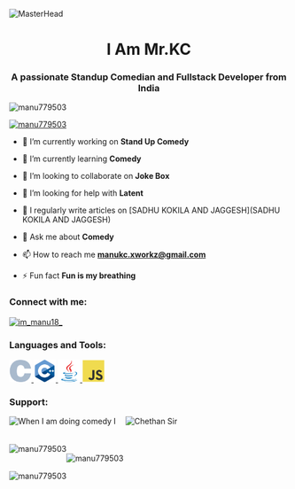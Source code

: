 ![MasterHead](https://media.tenor.com/rJYYh9YwEl8AAAAC/one-photo-kannada.gif?raw=1true)


<h1 align="center">I Am Mr.KC</h1>
<h3 align="center">A passionate Standup Comedian and Fullstack Developer from India</h3>

<p align="left"> <img src="https://komarev.com/ghpvc/?username=manu779503&label=Profile%20views&color=0e75b6&style=flat" alt="manu779503" /> </p>

<p align="left"> <a href="https://github.com/ryo-ma/github-profile-trophy"><img src="https://github-profile-trophy.vercel.app/?username=manu779503" alt="manu779503" /></a> </p>

- 🔭 I’m currently working on **Stand Up Comedy**

- 🌱 I’m currently learning **Comedy**

- 👯 I’m looking to collaborate on **Joke Box**

- 🤝 I’m looking for help with **Latent**

- 📝 I regularly write articles on [SADHU KOKILA AND JAGGESH](SADHU KOKILA AND JAGGESH)

- 💬 Ask me about **Comedy**

- 📫 How to reach me **manukc.xworkz@gmail.com**

- ⚡ Fun fact **Fun is my breathing**

<h3 align="left">Connect with me:</h3>
<p align="left">
<a href="https://instagram.com/im_manu18_" target="blank"><img align="center" src="https://raw.githubusercontent.com/rahuldkjain/github-profile-readme-generator/master/src/images/icons/Social/instagram.svg" alt="im_manu18_" height="30" width="40" /></a>
</p>

<h3 align="left">Languages and Tools:</h3>
<p align="left"> <a href="https://www.cprogramming.com/" target="_blank" rel="noreferrer"> <img src="https://raw.githubusercontent.com/devicons/devicon/master/icons/c/c-original.svg" alt="c" width="40" height="40"/> </a> <a href="https://www.w3schools.com/cpp/" target="_blank" rel="noreferrer"> <img src="https://raw.githubusercontent.com/devicons/devicon/master/icons/cplusplus/cplusplus-original.svg" alt="cplusplus" width="40" height="40"/> </a> <a href="https://www.java.com" target="_blank" rel="noreferrer"> <img src="https://raw.githubusercontent.com/devicons/devicon/master/icons/java/java-original.svg" alt="java" width="40" height="40"/> </a> <a href="https://developer.mozilla.org/en-US/docs/Web/JavaScript" target="_blank" rel="noreferrer"> <img src="https://raw.githubusercontent.com/devicons/devicon/master/icons/javascript/javascript-original.svg" alt="javascript" width="40" height="40"/> </a> </p>

<h3 align="left">Support:</h3>
<p><a href="https://www.buymeacoffee.com/ When I am doing comedy I "> <img align="left" src="https://cdn.buymeacoffee.com/buttons/v2/default-yellow.png" height="50" width="210" alt=" When I am doing comedy I " /></a><a href="https://ko-fi.com/Chethan Sir"> <img align="left" src="https://cdn.ko-fi.com/cdn/kofi3.png?v=3" height="50" width="210" alt="Chethan Sir" /></a></p><br><br>

<p><img align="left" src="https://github-readme-stats.vercel.app/api/top-langs?username=manu779503&show_icons=true&locale=en&layout=compact" alt="manu779503" /></p>

<p>&nbsp;<img align="center" src="https://github-readme-stats.vercel.app/api?username=manu779503&show_icons=true&locale=en" alt="manu779503" /></p>

<p><img align="center" src="https://github-readme-streak-stats.herokuapp.com/?user=manu779503&" alt="manu779503" /></p>
